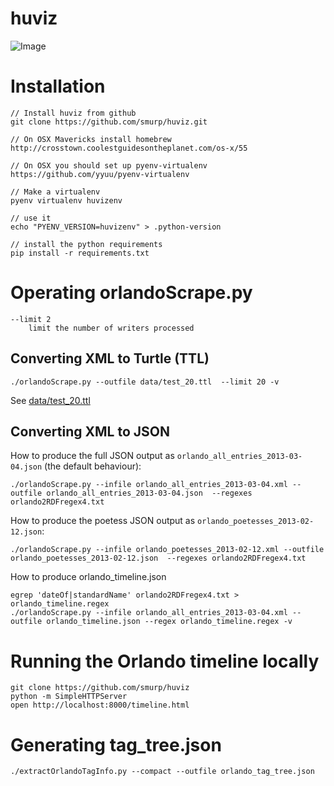 huviz
=====

![Image](../master/graph_ex1.png?raw=true)

# Installation

    // Install huviz from github
    git clone https://github.com/smurp/huviz.git

    // On OSX Mavericks install homebrew
    http://crosstown.coolestguidesontheplanet.com/os-x/55

    // On OSX you should set up pyenv-virtualenv
    https://github.com/yyuu/pyenv-virtualenv

    // Make a virtualenv
    pyenv virtualenv huvizenv

    // use it
    echo "PYENV_VERSION=huvizenv" > .python-version

    // install the python requirements
    pip install -r requirements.txt 

# Operating orlandoScrape.py

    --limit 2 
        limit the number of writers processed


## Converting XML to Turtle (TTL)

    ./orlandoScrape.py --outfile data/test_20.ttl  --limit 20 -v

See [data/test_20.ttl](../master/data/test_20.ttl)

## Converting XML to JSON

  How to produce the full JSON output as `orlando_all_entries_2013-03-04.json` (the default behaviour):

    ./orlandoScrape.py --infile orlando_all_entries_2013-03-04.xml --outfile orlando_all_entries_2013-03-04.json  --regexes orlando2RDFregex4.txt 


  How to produce the poetess JSON output as `orlando_poetesses_2013-02-12.json`:

    ./orlandoScrape.py --infile orlando_poetesses_2013-02-12.xml --outfile orlando_poetesses_2013-02-12.json  --regexes orlando2RDFregex4.txt 

  How to produce orlando_timeline.json 

    egrep 'dateOf|standardName' orlando2RDFregex4.txt > orlando_timeline.regex
    ./orlandoScrape.py --infile orlando_all_entries_2013-03-04.xml --outfile orlando_timeline.json --regex orlando_timeline.regex -v


# Running the Orlando timeline locally
  
    git clone https://github.com/smurp/huviz
    python -m SimpleHTTPServer
    open http://localhost:8000/timeline.html

# Generating tag_tree.json

    ./extractOrlandoTagInfo.py --compact --outfile orlando_tag_tree.json

